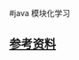 #java 模块化学习


## [参考资料](https://mydeveloperplanet.com/2018/01/24/java-9-modules-with-intellij-and-maven-part-2/)